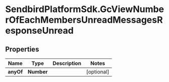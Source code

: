 # SendbirdPlatformSdk.GcViewNumberOfEachMembersUnreadMessagesResponseUnread

## Properties

Name | Type | Description | Notes
------------ | ------------- | ------------- | -------------
**anyOf** | **Number** |  | [optional] 


